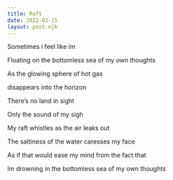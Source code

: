 ```yaml
---
title: Raft
date: 2022-02-15
layout: post.njk
---
```


Sometimes i feel like im

Floating on the
bottomless sea of my own thoughts

As the glowing sphere of hot gas

disappears into the horizon

There’s no land in sight

Only the sound of my sigh

My raft whistles
as the air leaks out

The saltiness of the water
caresses my face

As if that would ease my mind from the fact that

Im drowning
in the bottomless sea of my own thoughts
